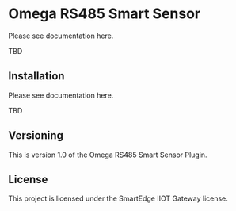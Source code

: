 # Omega RS485 Smart Sensor


Please see documentation here.

TBD

## Installation

Please see documentation here.

TBD

## Versioning

This is version 1.0 of the Omega RS485 Smart Sensor Plugin.

## License

This project is licensed under the SmartEdge IIOT Gateway license.

